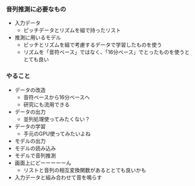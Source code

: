 ### 音列推測に必要なもの

- 入力データ
  - ピッチデータとリズムを組で持ったリスト
- 推測に用いるモデル
  - ピッチとリズムを組で考慮するデータで学習したものを使う
  - リズムを「音符ベース」ではなく、「16分ベース」でとったものを使うととても良い

### やること

- データの改造
  - 音符ベースから16分ベースへ
  - 研究にも流用できる
- データの出力
  - 並列処理使ってみたくない？
- データの学習
  - 手元のGPU使ってみたいよね
- モデルの出力
- モデルの読み込み
- モデルで音列推測
- 画面上にどーーーーーん
  - リストと音列の相互変換関数があるととても良いかも
- 入力データと組み合わせて音を鳴らす

